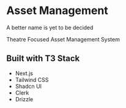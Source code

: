 # Asset Management
A better name is yet to be decided

Theatre Focused Asset Management System

## Built with T3 Stack

- Next.js
- Tailwind CSS
- Shadcn UI
- Clerk
- Drizzle